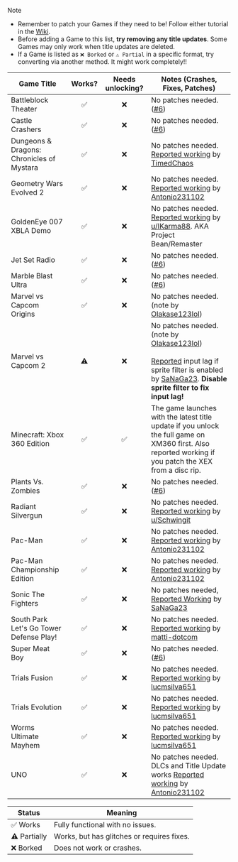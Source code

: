 > [!NOTE]
> - Remember to patch your Games if they need to be! Follow either tutorial in the [Wiki](https://github.com/XDanfr/FMX-Compatibility/wiki).
> - Before adding a Game to this list, **try removing any title updates**. Some Games may only work when title updates are deleted.
> - If a Game is listed as `❌ Borked` or `⚠️ Partial` in a specific format, try converting via another method. It might work completely!!

| Game Title                      | Works? | Needs unlocking? | Notes (Crashes, Fixes, Patches)                                                                                                                                          |
|---------------------------------|:------:|:----------------:|-----------------------------------------------------------------------------------------------------------------------------------------------------------------------------|
| Battleblock Theater             |   ✅   |        ❌        | No patches needed. ([#6](https://github.com/XDanfr/FMX-Compatibility/pull/6))                                                                                               |
| Castle Crashers                 |   ✅   |        ❌        | No patches needed. ([#6](https://github.com/XDanfr/FMX-Compatibility/pull/6))                                                                                               |
| Dungeons & Dragons: Chronicles of Mystara                 |   ✅   |        ❌        | No patches needed. [Reported working](https://github.com/XDanfr/FMX-Compatibility/issues/56) by [TimedChaos](https://github.com/TimedChaos)|
| Geometry Wars Evolved 2               |   ✅   |        ❌        | No patches needed. [Reported working](https://github.com/XDanfr/FMX-Compatibility/issues/86) by [Antonio231102](https://github.com/Antonio231102)          |
| GoldenEye 007 XBLA Demo         |   ✅   |        ❌        | No patches needed. [Reported working](https://www.reddit.com/r/360hacks/comments/1jaq7p7) by [u/IKarma88](https://www.reddit.com/u/IKarma88/). AKA Project Bean/Remaster |
| Jet Set Radio                   |   ✅   |        ❌        | No patches needed. ([#6](https://github.com/XDanfr/FMX-Compatibility/pull/6))                                                                                               |
| Marble Blast Ultra              |   ✅   |        ❌        | No patches needed. ([#6](https://github.com/XDanfr/FMX-Compatibility/pull/6))                                                                                               |
| Marvel vs Capcom Origins        |   ✅   |        ❌        | No patches needed. (note by [Olakase123lol](https://github.com/olakase123lol))                                                                                              |
| Marvel vs Capcom 2              |   ⚠️   |        ❌        | No patches needed. (note by [Olakase123lol](https://github.com/olakase123lol))<br><br>[Reported](https://github.com/XDanfr/FMX-Compatibility/issues/55) input lag if sprite filter is enabled by [SaNaGa23](https://github.com/SaNaGa23). **Disable sprite filter to fix input lag!**                                                                                                                         |
| Minecraft: Xbox 360 Edition     |   ✅   |        ✅        | The game launches with the latest title update if you unlock the full game on XM360 first. Also reported working if you patch the XEX from a disc rip.                      |
| Plants Vs. Zombies              |   ✅   |        ❌        | No patches needed. ([#6](https://github.com/XDanfr/FMX-Compatibility/pull/6))                                                                                               |
| Radiant Silvergun               |   ✅   |        ❌        | No patches needed. [Reported working](https://www.reddit.com/r/360hacks/comments/1j87wwc/comment/mh3io2e) by [u/Schwingit](https://www.reddit.com/user/Schwingit/)          |
| Pac-Man               |   ✅   |        ❌        | No patches needed. [Reported working](https://github.com/XDanfr/FMX-Compatibility/issues/85) by [Antonio231102](https://github.com/Antonio231102)          |
| Pac-Man Championship Edition               |   ✅   |        ❌        | No patches needed. [Reported working](https://github.com/XDanfr/FMX-Compatibility/issues/86) by [Antonio231102](https://github.com/Antonio231102)          |
| Sonic The Fighters              |   ✅   |        ❌        | No patches needed, [Reported Working](https://github.com/XDanfr/FMX-Compatibility/issues/54) by [SaNaGa23](https://github.com/SaNaGa23)                                     |
| South Park Let's Go Tower Defense Play!                 |   ✅   |        ❌        | No patches needed. [Reported working](https://github.com/XDanfr/FMX-Compatibility/issues/72) by [matti-dotcom](https://github.com/matti-dotcom)  |
| Super Meat Boy                  |   ✅   |        ❌        | No patches needed. ([#6](https://github.com/XDanfr/FMX-Compatibility/pull/6))                                                                                               |
| Trials Fusion                   |   ✅   |        ❌        | No patches needed. [Reported working](https://github.com/XDanfr/FMX-Compatibility/pull/89) by [lucmsilva651](https://github.com/lucmsilva651)                                                                                               |
| Trials Evolution                |   ✅   |        ❌        | No patches needed. [Reported working](https://github.com/XDanfr/FMX-Compatibility/pull/89) by [lucmsilva651](https://github.com/lucmsilva651)                                                                                               |
| Worms Ultimate Mayhem           |   ✅   |        ❌        | No patches needed. [Reported working](https://github.com/XDanfr/FMX-Compatibility/pull/89) by [lucmsilva651](https://github.com/lucmsilva651)                                                                                               |
| UNO               |   ✅   |        ❌        | No patches needed. DLCs and Title Update works [Reported working](https://github.com/XDanfr/FMX-Compatibility/issues/87) by [Antonio231102](https://github.com/Antonio231102)          |


| Status | Meaning |
|--------|---------|
| ✅ Works | Fully functional with no issues. |
| ⚠️ Partially | Works, but has glitches or requires fixes. |
| ❌ Borked | Does not work or crashes. |
